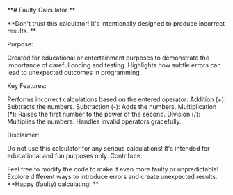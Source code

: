 **# Faulty Calculator **

**Don't trust this calculator! It's intentionally designed to produce incorrect results. **

Purpose:

Created for educational or entertainment purposes to demonstrate the importance of careful coding and testing.
Highlights how subtle errors can lead to unexpected outcomes in programming.

Key Features:

Performs incorrect calculations based on the entered operator:
Addition (+): Subtracts the numbers.
Subtraction (-): Adds the numbers.
Multiplication (*): Raises the first number to the power of the second.
Division (/): Multiplies the numbers.
Handles invalid operators gracefully.

Disclaimer:

Do not use this calculator for any serious calculations!
It's intended for educational and fun purposes only.
Contribute:

Feel free to modify the code to make it even more faulty or unpredictable!
Explore different ways to introduce errors and create unexpected results.
**Happy (faulty) calculating! **
